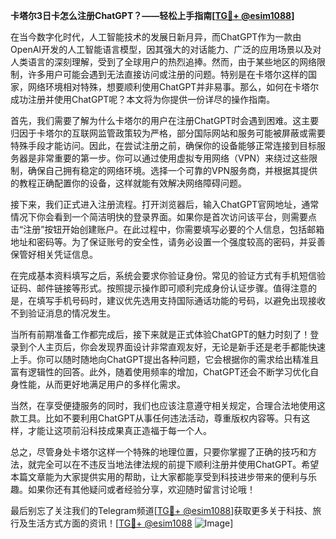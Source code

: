 **卡塔尔3日卡怎么注册ChatGPT？——轻松上手指南[[TG💪+ @esim1088](https://t.me/s/esim1088)]**

在当今数字化时代，人工智能技术的发展日新月异，而ChatGPT作为一款由OpenAI开发的人工智能语言模型，因其强大的对话能力、广泛的应用场景以及对人类语言的深刻理解，受到了全球用户的热烈追捧。然而，由于某些地区的网络限制，许多用户可能会遇到无法直接访问或注册的问题。特别是在卡塔尔这样的国家，网络环境相对特殊，想要顺利使用ChatGPT并非易事。那么，如何在卡塔尔成功注册并使用ChatGPT呢？本文将为你提供一份详尽的操作指南。

首先，我们需要了解为什么卡塔尔的用户在注册ChatGPT时会遇到困难。这主要归因于卡塔尔的互联网监管政策较为严格，部分国际网站和服务可能被屏蔽或需要特殊手段才能访问。因此，在尝试注册之前，确保你的设备能够正常连接到目标服务器是非常重要的第一步。你可以通过使用虚拟专用网络（VPN）来绕过这些限制，确保自己拥有稳定的网络环境。选择一个可靠的VPN服务商，并根据其提供的教程正确配置你的设备，这样就能有效解决网络障碍问题。

接下来，我们正式进入注册流程。打开浏览器后，输入ChatGPT官网地址，通常情况下你会看到一个简洁明快的登录界面。如果你是首次访问该平台，则需要点击“注册”按钮开始创建账户。在此过程中，你需要填写必要的个人信息，包括邮箱地址和密码等。为了保证账号的安全性，请务必设置一个强度较高的密码，并妥善保管好相关凭证信息。

在完成基本资料填写之后，系统会要求你验证身份。常见的验证方式有手机短信验证码、邮件链接等形式。按照提示操作即可顺利完成身份认证步骤。值得注意的是，在填写手机号码时，建议优先选用支持国际通话功能的号码，以避免出现接收不到验证消息的情况发生。

当所有前期准备工作都完成后，接下来就是正式体验ChatGPT的魅力时刻了！登录到个人主页后，你会发现界面设计非常直观友好，无论是新手还是老手都能快速上手。你可以随时随地向ChatGPT提出各种问题，它会根据你的需求给出精准且富有逻辑性的回答。此外，随着使用频率的增加，ChatGPT还会不断学习优化自身性能，从而更好地满足用户的多样化需求。

当然，在享受便捷服务的同时，我们也应该注意遵守相关规定，合理合法地使用这款工具。比如不要利用ChatGPT从事任何违法活动，尊重版权内容等。只有这样，才能让这项前沿科技成果真正造福于每一个人。

总之，尽管身处卡塔尔这样一个特殊的地理位置，只要你掌握了正确的技巧和方法，就完全可以在不违反当地法律法规的前提下顺利注册并使用ChatGPT。希望本篇文章能为大家提供实用的帮助，让大家都能享受到科技进步带来的便利与乐趣。如果你还有其他疑问或者经验分享，欢迎随时留言讨论哦！

最后别忘了关注我们的Telegram频道[[TG💪+ @esim1088](https://t.me/s/esim1088)]获取更多关于科技、旅行及生活方式方面的资讯！[[TG💪+ @esim1088](https://t.me/s/esim1088) ![Image](https://i.postimg.cc/4NQfJmqS/Snipaste-2025-05-13-00-14-12.png)]